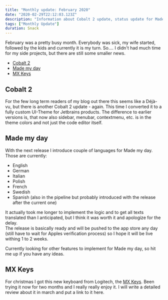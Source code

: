 ```yaml
---
title: "Monthly update: February 2020"
date: "2020-02-29T22:12:03.123Z"
description: "Information about Cobalt 2 update, status update for Made my day"
tags: ["Monthly Update"]
duration: Snack
---
```


February was a pretty busy month. Everybody was sick, my wife started, followed 
by the kids and currently it is my turn. So.... I didn't had much time for my 
side projects, but there are still some smaller news.
- [Cobalt 2](#cobalt-2)
- [Made my day](#made-my-day)
- [MX Keys](#mx-keys)

## Cobalt 2
For the few long term readers of my blog out there this seems like a Déjà-vu, but 
there is another Cobalt 2 update - again. This time I converted it to a fully custom
UI-Theme for Jetbrains products. The difference to earlier versions is, that now also
sidebar, menubar, contextmenu, etc. is in the theme colors and not just the code editor
itself.

## Made my day
With the next release I introduce couple of languages for Made my day. Those are currently:
* English
* German
* Italian
* Polish
* French
* Swedish
* Spanish (also in the pipeline but probably introduced with the release after the current one)

It actually took me longer to implement the logic and to get all texts translated than I anticipated,
but I think it was worth it and apologize for the delay.  
The release is basically ready and will be pushed to the app store any day (still have to wait for 
Apples verification process) so I hope it will be live withing 1 to 2 weeks.

Currently looking for other features to implement for Made my day, so hit me up if you have any ideas.

## MX Keys
For christmas I got this new keyboard from Logitech, the [MX Keys](https://www.logitech.com/en-us/product/mx-keys-wireless-keyboard). 
Been trying it now for two months and I really really enjoy it. I will write a detailed review about it in march and 
put a link to it here.
